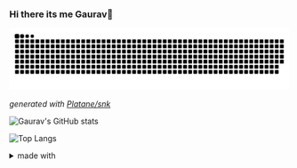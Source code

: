 ### Hi there its me Gaurav👋

<!-- ![Snake animation](https://github.com/kd2-80161/kd2-80161/blob/output/github-contribution-grid-snake-dark.svg) -->

<picture>
  <source media="(prefers-color-scheme: dark)" srcset="https://raw.githubusercontent.com/kd2-80161/kd2-80161/output/github-contribution-grid-snake-dark.svg">
  <source media="(prefers-color-scheme: light)" srcset="https://raw.githubusercontent.com/kd2-80161/kd2-80161/output/github-contribution-grid-snake.svg">
  <img alt="github contribution grid snake animation" src="https://raw.githubusercontent.com/kd2-80161/kd2-80161/output/github-contribution-grid-snake.svg">
</picture>

_generated with [Platane/snk](https://github.com/Platane/snk)_


![Gaurav's GitHub stats](https://github-readme-stats.vercel.app/api?username=kd2-80161&theme=dark&show_icons=true)

![Top Langs](https://github-readme-stats.vercel.app/api/top-langs/?username=kd2-80161&layout=compact&theme=dark&hide_border=true)

   <details>
    <summary>made with </summary>
   <p>
     
   [Snake](https://blog.arnabghosh.me/add-github-dark-snake-animation-readme)
   
   [Statistics](https://github.com/anuraghazra/github-readme-stats)

   >golden rule when you find the md syntax is not working just give spaces horizontally or vertically :wink:
   
 </p>
  </details>




<!--  <details>
    <summary>Snake </summary>
   <p>
   
   </p>
  </details>
-->


<!--
**kd2-80161/kd2-80161** is a ✨ _special_ ✨ repository because its `README.md` (this file) appears on your GitHub profile.

Here are some ideas to get you started:

- 🔭 I’m currently working on ...
- 🌱 I’m currently learning ...
- 👯 I’m looking to collaborate on ...
- 🤔 I’m looking for help with ...
- 💬 Ask me about ...
- 📫 How to reach me: ...
- 😄 Pronouns: ...
- ⚡ Fun fact: ...
-->
